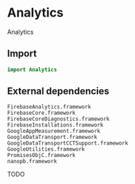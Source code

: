 # Analytics

Analytics

## Import

```swift
import Analytics
```

## External dependencies

```
FirebaseAnalytics.framework
FirebaseCore.framework
FirebaseCoreDiagnostics.framework
FirebaseInstallations.framework
GoogleAppMeasurement.framework
GoogleDataTransport.framework
GoogleDataTransportCCTSupport.framework
GoogleUtilities.framework
PromisesObjC.framework
nanopb.framework
```

TODO